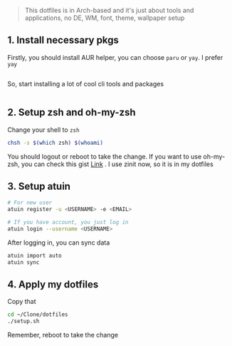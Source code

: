 > This dotfiles is in Arch-based and it's just about tools and applications, no DE, WM, font, theme, wallpaper setup

## 1. Install necessary pkgs

Firstly, you should install AUR helper, you can choose `paru` or `yay`. I prefer `yay`

```bash

```

So, start installing a lot of cool cli tools and packages

```bash

```

## 2. Setup zsh and oh-my-zsh

Change your shell to `zsh`

```bash
chsh -s $(which zsh) $(whoami)
```

You should logout or reboot to take the change. If you want to use oh-my-zsh, you can check this gist [Link](https://gist.github.com/n1snt/454b879b8f0b7995740ae04c5fb5b7df) . I use zinit now, so it is in my dotfiles

## 3. Setup atuin

```bash
# For new user
atuin register -u <USERNAME> -e <EMAIL>

# If you have account, you just log in
atuin login --username <USERNAME>
```

After logging in, you can sync data

```bash
atuin import auto
atuin sync
```

## 4. Apply my dotfiles

Copy that

```bash
cd ~/Clone/dotfiles
./setup.sh
```

Remember, reboot to take the change
